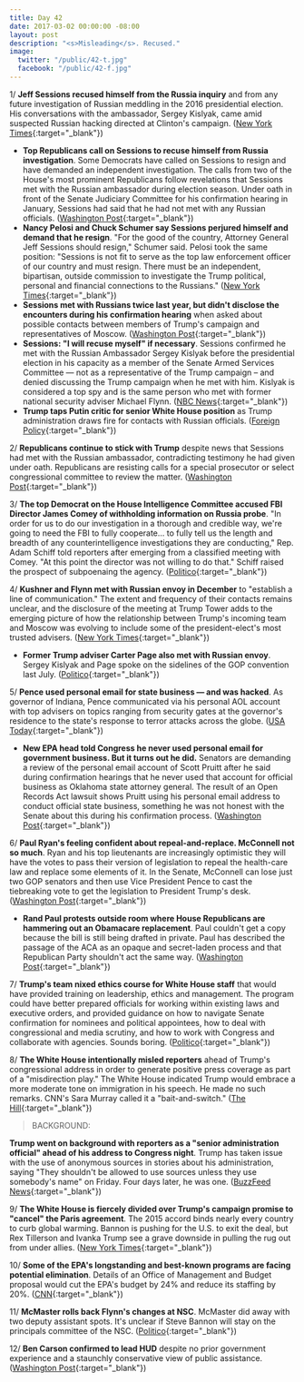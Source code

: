 ```yaml
---
title: Day 42
date: 2017-03-02 00:00:00 -08:00
layout: post
description: "<s>Misleading</s>. Recused."
image:
  twitter: "/public/42-t.jpg"
  facebook: "/public/42-f.jpg"
---
```


1/ **Jeff Sessions recused himself from the Russia inquiry**  and from any future investigation of Russian meddling in the 2016 presidential election. His conversations with the ambassador, Sergey Kislyak, came amid suspected Russian hacking directed at Clinton's campaign. ([New York Times](https://www.nytimes.com/2017/03/02/us/politics/jeff-sessions-russia-trump-investigation-democrats.html){:target="_blank"})

* **Top Republicans call on Sessions to recuse himself from Russia investigation**. Some Democrats have called on Sessions to resign and have demanded an independent investigation. The calls from two of the House's most prominent Republicans follow revelations that Sessions met with the Russian ambassador during election season. Under oath in front of the Senate Judiciary Committee for his confirmation hearing in January, Sessions had said that he had not met with any Russian officials. ([Washington Post](https://www.washingtonpost.com/powerpost/top-gop-lawmaker-calls-on-sessions-to-recuse-himself-from-russia-investigation/2017/03/02/148c07ac-ff46-11e6-8ebe-6e0dbe4f2bca_story.html){:target="_blank"})
* **Nancy Pelosi and Chuck Schumer say Sessions perjured himself and demand that he resign**. "For the good of the country, Attorney General Jeff Sessions should resign," Schumer said. Pelosi took the same position: "Sessions is not fit to serve as the top law enforcement officer of our country and must resign. There must be an independent, bipartisan, outside commission to investigate the Trump political, personal and financial connections to the Russians." ([New York Times](https://www.nytimes.com/2017/03/02/us/politics/jeff-sessions-russia-trump-investigation-democrats.html){:target="_blank"})
* **Sessions met with Russians twice last year, but didn't disclose the encounters during his confirmation hearing** when asked about possible contacts between members of Trump's campaign and representatives of Moscow. ([Washington Post](https://www.washingtonpost.com/world/national-security/sessions-spoke-twice-with-russian-ambassador-during-trumps-presidential-campaign-justice-officials-say/2017/03/01/77205eda-feac-11e6-99b4-9e613afeb09f_story.html){:target="_blank"})
* **Sessions: "I will recuse myself" if necessary**. Sessions confirmed he met with the Russian Ambassador Sergey Kislyak before the presidential election in his capacity as a member of the Senate Armed Services Committee — not as a representative of the Trump campaign – and denied discussing the Trump campaign when he met with him. Kislyak is considered a top spy and is the same person who met with former national security adviser Michael Flynn. ([NBC News](http://www.nbcnews.com/news/us-news/attorney-general-jeff-sessions-i-will-recuse-myself-if-necessary-n728046){:target="_blank"})
* **Trump taps Putin critic for senior White House position** as Trump administration draws fire for contacts with Russian officials. ([Foreign Policy](https://foreignpolicy.com/2017/03/02/trump-taps-putin-critic-for-senior-white-house-position/){:target="_blank"})

2/ **Republicans continue to stick with Trump** despite news that Sessions had met with the Russian ambassador, contradicting testimony he had given under oath. Republicans are resisting calls for a special prosecutor or select congressional committee to review the matter. ([Washington Post](https://www.nytimes.com/2017/03/02/us/politics/pelosi-schumer-ryan-sessions.html){:target="_blank"})

3/ **The top Democrat on the House Intelligence Committee accused FBI Director James Comey of withholding information on Russia probe**. "In order for us to do our investigation in a thorough and credible way, we're going to need the FBI to fully cooperate... to fully tell us the length and breadth of any counterintelligence investigations they are conducting," Rep. Adam Schiff told reporters after emerging from a classified meeting with Comey. "At this point the director was not willing to do that." Schiff raised the prospect of subpoenaing the agency. ([Politico](http://www.politico.com/story/2017/03/schiff-doj-235615){:target="_blank"})

4/ **Kushner and Flynn met with Russian envoy in December** to "establish a line of communication." The extent and frequency of their contacts remains unclear, and the disclosure of the meeting at Trump Tower adds to the emerging picture of how the relationship between Trump's incoming team and Moscow was evolving to include some of the president-elect's most trusted advisers. ([New York Times](https://www.nytimes.com/2017/03/02/us/politics/kushner-flynn-sessions-russia.html){:target="_blank"})

* **Former Trump adviser Carter Page also met with Russian envoy**. Sergey Kislyak and Page spoke on the sidelines of the GOP convention last July. ([Politico](http://www.politico.com/story/2017/03/carter-page-russian-ambassador-meeting-235626){:target="_blank"})

5/ **Pence used personal email for state business — and was hacked**. As governor of Indiana, Pence communicated via his personal AOL account with top advisers on topics ranging from security gates at the governor's residence to the state's response to terror attacks across the globe. ([USA Today](http://www.usatoday.com/story/news/politics/2017/03/02/mike-pence-private-email/98637782/){:target="_blank"})

* **New EPA head told Congress he never used personal email for government business. But it turns out he did.** Senators are demanding a review of the personal email account of Scott Pruitt after he said during confirmation hearings that he never used that account for official business as Oklahoma state attorney general. The result of an Open Records Act lawsuit shows Pruitt using his personal email address to conduct official state business, something he was not honest with the Senate about this during his confirmation process. ([Washington Post](https://www.washingtonpost.com/news/energy-environment/wp/2017/03/02/new-epa-head-told-congress-he-never-used-personal-email-for-government-business-but-it-turns-out-he-did/){:target="_blank"})

6/ **Paul Ryan's feeling confident about repeal-and-replace. McConnell not so much**. Ryan and his top lieutenants are increasingly optimistic they will have the votes to pass their version of legislation to repeal the health-care law and replace some elements of it. In the Senate, McConnell can lose just two GOP senators and then use Vice President Pence to cast the tiebreaking vote to get the legislation to President Trump's desk. ([Washington Post](https://www.washingtonpost.com/powerpost/paul-ryans-feeling-confident-about-repeal-and-replace-mcconnell-not-so-much/2017/03/02/d931b26a-ff59-11e6-8ebe-6e0dbe4f2bca_story.html){:target="_blank"})

* **Rand Paul protests outside room where House Republicans are hammering out an Obamacare replacement**. Paul couldn't get a copy because the bill is still being drafted in private. Paul has described the passage of the ACA as an opaque and secret-laden process and that Republican Party shouldn't act the same way. ([Washington Post](https://www.washingtonpost.com/news/powerpost/wp/2017/03/02/rand-paul-protests-outside-room-where-republicans-are-hammering-out-obamacare-replacement/){:target="_blank"})

7/ **Trump's team nixed ethics course for White House staff** that would have provided training on leadership, ethics and management. The program could have better prepared officials for working within existing laws and executive orders, and provided guidance on how to navigate Senate confirmation for nominees and political appointees, how to deal with congressional and media scrutiny, and how to work with Congress and collaborate with agencies. Sounds boring. ([Politico](http://www.politico.com/story/2017/03/trump-ethics-white-house-235586){:target="_blank"})

8/ **The White House intentionally misled reporters** ahead of Trump's congressional address in order to generate positive press coverage as part of a "misdirection play." The White House indicated Trump would embrace a more moderate tone on immigration in his speech. He made no such remarks. CNN's Sara Murray called it a "bait-and-switch." ([The Hill](http://thehill.com/blogs/blog-briefing-room/news/321921-cnn-white-house-misled-reporters-on-trump-immigration){:target="_blank"})

> BACKGROUND:
>
**Trump went on background with reporters as a "senior administration official" ahead of his address to Congress night**. Trump has taken issue with the use of anonymous sources in stories about his administration, saying "They shouldn't be allowed to use sources unless they use somebody's name" on Friday. Four days later, he was one. ([BuzzFeed News](https://www.buzzfeed.com/stevenperlberg/trump-gets-anonymity-after-dissing-anonymous-sources){:target="_blank"})
>

9/ **The White House is fiercely divided over Trump's campaign promise to "cancel" the Paris agreement**. The 2015 accord binds nearly every country to curb global warming. Bannon is pushing for the U.S. to exit the deal, but Rex Tillerson and Ivanka Trump see a grave downside in pulling the rug out from under allies. ([New York Times](https://www.nytimes.com/2017/03/02/us/politics/climate-change-trump.html){:target="_blank"})

10/ **Some of the EPA's longstanding and best-known programs are facing potential elimination**. Details of an Office of Management and Budget proposal would cut the EPA's budget by 24% and reduce its staffing by 20%. ([CNN](http://www.cnn.com/2017/03/02/politics/epa-programs-donald-trump-budget/index.html){:target="_blank"})

11/ **McMaster rolls back Flynn's changes at NSC**. McMaster did away with two deputy assistant spots. It's unclear if Steve Bannon will stay on the principals committee of the NSC. ([Politico](http://www.politico.com/story/2017/03/mcmaster-national-security-council-staff-changes-235579){:target="_blank"})

12/ **Ben Carson confirmed to lead HUD** despite no prior government experience and a staunchly conservative view of public assistance. ([Washington Post](https://www.washingtonpost.com/politics/ben-carson-outsider-with-no-government-experience-confirmed-to-lead-hud/2017/03/02/326e5e8e-e8d3-11e6-80c2-30e57e57e05d_story.html){:target="_blank"})
